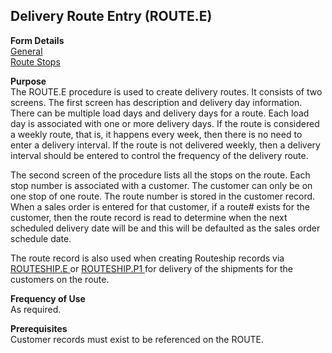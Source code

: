 ##  Delivery Route Entry (ROUTE.E)

<PageHeader />

**Form Details**  
[ General ](ROUTE-E-1/README.md)   
[ Route Stops ](ROUTE-E-2/README.md)   

**Purpose**  
The ROUTE.E procedure is used to create delivery routes. It consists of two
screens. The first screen has description and delivery day information. There
can be multiple load days and delivery days for a route. Each load day is
associated with one or more delivery days. If the route is considered a weekly
route, that is, it happens every week, then there is no need to enter a
delivery interval. If the route is not delivered weekly, then a delivery
interval should be entered to control the frequency of the delivery route.  
  
The second screen of the procedure lists all the stops on the route. Each stop
number is associated with a customer. The customer can only be on one stop of
one route. The route number is stored in the customer record. When a sales
order is entered for that customer, if a route# exists for the customer, then
the route record is read to determine when the next scheduled delivery date
will be and this will be defaulted as the sales order schedule date.  
  
The route record is also used when creating Routeship records via [ ROUTESHIP.E ](../ROUTESHIP-E/README.md) or [ ROUTESHIP.P1 ](../../MRK-PROCESS/ROUTESHIP-P1/README.md) for delivery of the shipments for the customers on the route. 

**Frequency of Use**  
As required.

**Prerequisites**  
Customer records must exist to be referenced on the ROUTE.

<badge text= "Version 8.10.57" vertical="middle" />

<PageFooter />